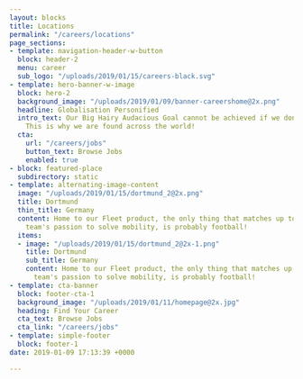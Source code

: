 ```yaml
---
layout: blocks
title: Locations
permalink: "/careers/locations"
page_sections:
- template: navigation-header-w-button
  block: header-2
  menu: career
  sub_logo: "/uploads/2019/01/15/careers-black.svg"
- template: hero-banner-w-image
  block: hero-2
  background_image: "/uploads/2019/01/09/banner-careershome@2x.png"
  headline: Globalisation Personified
  intro_text: Our Big Hairy Audacious Goal cannot be achieved if we don't think Global.
    This is why we are found across the world!
  cta:
    url: "/careers/jobs"
    button_text: Browse Jobs
    enabled: true
- block: featured-place
  subdirectory: static
- template: alternating-image-content
  image: "/uploads/2019/01/15/dortmund_2@2x.png"
  title: Dortmund
  thin_title: Germany
  content: Home to our Fleet product, the only thing that matches up to our local
    team's passion to solve mobility, is probably football!
  items:
  - image: "/uploads/2019/01/15/dortmund_2@2x-1.png"
    title: Dortmund
    sub_title: Germany
    content: Home to our Fleet product, the only thing that matches up to our local
      team's passion to solve mobility, is probably football!
- template: cta-banner
  block: footer-cta-1
  background_image: "/uploads/2019/01/11/homepage@2x.jpg"
  heading: Find Your Career
  cta_text: Browse Jobs
  cta_link: "/careers/jobs"
- template: simple-footer
  block: footer-1
date: 2019-01-09 17:13:39 +0000

---
```

